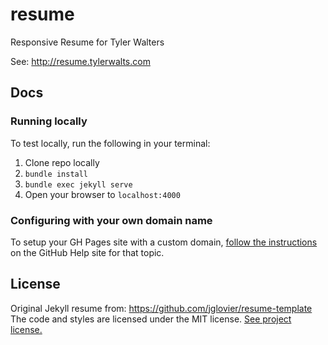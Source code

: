 # resume

Responsive Resume for Tyler Walters

See:  http://resume.tylerwalts.com

## Docs

### Running locally

To test locally, run the following in your terminal:

1. Clone repo locally
1. `bundle install`
1. `bundle exec jekyll serve`
1. Open your browser to `localhost:4000`

### Configuring with your own domain name

To setup your GH Pages site with a custom domain, [follow the instructions](https://help.github.com/articles/setting-up-a-custom-domain-with-github-pages/) on the GitHub Help site for that topic.

## License

Original Jekyll resume from:  https://github.com/jglovier/resume-template
The code and styles are licensed under the MIT license. [See project license.](LICENSE)
